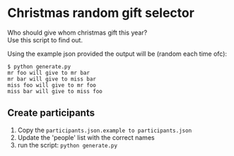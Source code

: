 # Christmas random gift selector

Who should give whom christmas gift this year?  
Use this script to find out.

Using the example json provided the output will be (random each time ofc):
```
$ python generate.py
mr foo will give to mr bar
mr bar will give to miss bar
miss foo will give to mr foo
miss bar will give to miss foo
``` 

##  Create participants

1. Copy the `participants.json.example to participants.json`
2. Update the 'people' list with the correct names
3. run the script: `python generate.py`

